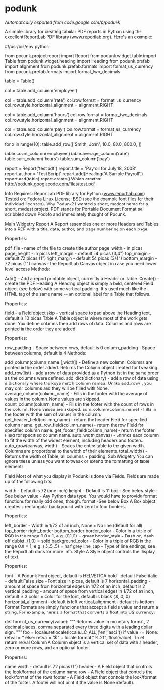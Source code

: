 # podunk
<i>Automatically exported from code.google.com/p/podunk</i>


A simple library for creating tabular PDF reports in Python using the excellent ReportLab PDF library (www.reportlab.org). Here's an example:

#!/usr/bin/env python

from podunk.project.report import Report
from podunk.widget.table import Table
from podunk.widget.heading import Heading
from podunk.prefab import alignment
from podunk.prefab.formats import format_us_currency
from podunk.prefab.formats import format_two_decimals

table = Table()

col = table.add_column('employee')

col = table.add_column('rate')
col.row.format = format_us_currency
col.row.style.horizontal_alignment = alignment.RIGHT

col = table.add_column('hours')
col.row.format = format_two_decimals
col.row.style.horizontal_alignment = alignment.RIGHT

col = table.add_column('pay')
col.row.format = format_us_currency
col.row.style.horizontal_alignment = alignment.RIGHT

for x in range(10):
    table.add_row(['Smith, John', 10.0, 80.0, 800.0, ])

table.count_column('employee')
table.average_column('rate')
table.sum_column('hours')
table.sum_column('pay')

report = Report('test.pdf')
report.title = 'Payroll for July 18, 2008'
report.author = 'Test Script'
report.add(Heading('A Sample Payroll'))
report.add(table)
report.create()
Which creates: http://podunk.googlecode.com/files/test.pdf

Info
Requires: ReportLab PDF library for Python (www.reportlab.com)
Tested on: Fedora Linux
License: BSD (see the example font files for their individual licenses).
Why Podunk?
I wanted a short, modest name for a short, modest project. PDF stands for Portable Document Format so I scribbled down Podofo and immediately thought of Podunk.

Main Widgetry
Report
A Report assembles one or more Headers and Tables into a PDF with a title, date, author, and page numbering on each page.

Properties:

pdf_file - name of the file to create
title
author
page_width - in picas
page_height - in picas
left_margin - default 54 picas (3/4")
top_margin - default 72 picas (1")
right_margin - default 54 picas (3/4")
bottom_margin - 72 picas (1")
canvas - the ReportLab Canvas object in case you need lower level access
Methods:

Add() - Add a report printable object, currently a Header or Table.
Create() - create the PDF
Heading
A Heading object is simply a bold, centered Field object (see below) with some vertical padding. It's used much like the HTML tag of the same name -- an optional label for a Table that follows.

Properties:

field - a Field object
skip - vertical space to pad above the Heading text, default is 10 picas
Table
A Table object is where most of the work gets done. You define columns then add rows of data. Columns and rows are printed in the order they are added.

Properties:

row_padding - Space between rows, default is 0
column_padding - Space between columns, default is 4
Methods:

add_column(column_name [,width]) - Define a new column. Columns are printed in the order added. Returns the Column object created for tweaking.
add_row(list) - add a row of data provided as a Python list in the same order as the columns were defined.
add_dict(dictionary) - add a row of data using a dictionary where the keys match column names. Unlike add_row(), you may omit columns and they will be filled with None.
average_column(column_name) - Fills in the footer with the average of values in the column. None values are skipped.
count_column(column_name) - Fills in the footer with the count of rows in the column. None values are skipped.
sum_column(column_name) - Fills in the footer with the sum of values in the column.
get_header_field(column_name) - return the header Field for specified column name.
get_row_field(column_name) - return the row Field for specified column name.
get_footer_field(column_name) - return the footer Field for specified column name.
auto_width(canvas) - Shrinks each column to fit the width of the widest element, including headers and footers.
auto_grow(canvas, width) - Scales the entire table to the given width. Columns are proportional to the width of their elements.
total_width() - Returns the width of Table; all columns + padding.
Sub Widgetry
You can ignore these unless you want to tweak or extend the formatting of table elements.

Field
Most of what you display in Podunk is done via Fields. Fields are made up of the following bits:

width - Default is 72 (one inch)
height - Default is 11
box - See below
style - See below
value - Any Python data type. You would have to provide format functions for really odd ones, though.
format -See below
Box
A Box object creates a rectangular background with zero to four borders.

Properties:

left_border - Width in 1/72 of an inch, None = No line (default for all)
top_border
right_border
bottom_border
border_color - Color in a triple of RGB in the range 0.0 = 1, e.g. (0,1,0) = green
border_style - Dash on, dash off dublet, (1,0) = solid
background_color - Color in a triple of RGB in the range 0.0 = 1, e.g. (.5,.5,.5) = half grey
line_cap - Type of line endings, see the ReportLab docs for more info.
Style
A Style object controls the display of text.

Properties:

font - A Podunk Font object, default is HELVETICA
bold - default False
italic - default False
size - Font size in picas, default is 7
horizontal_padding - amount of space from horizontal edges in 1/72 of an inch, default is 2
vertical_padding - amount of space from vertical edges in 1/72 of an inch, default is 3
color = Color for the font, default is black (.0,.0,.0)
horizontal_alignment - default is left
vertical_alignment - default is bottom
Format
Formats are simply functions that accept a field's value and return a string. For example, here's a format that converts a float into US currency:

def format_us_currency(value):
    """
    Returns value in monetary format, 2 decimal places, comma separated
    every three digits with a leading dollar sign.
    """
    foo = locale.setlocale(locale.LC_ALL,('en','ascii')) 
    if value == None:
        retval = ''
    else:
        retval = '$ ' + locale.format("%.2f", float(value), True)                  
    return retval
Column
A Column object is a vertical set of data with a header, zero or more rows, and an optional footer.

Properties:

name
width - default is 72 picas (1")
header - A Field object that controls the look/format of the column name
row - A Field object that controls the look/format of the rows
footer - A Field object that controls the look/format of the footer. A footer will not print if the value is None (default).

